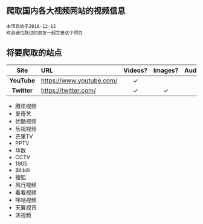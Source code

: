 爬取国内各大视频网站的视频信息
------------------------------
    本项目始于2018-12-12
    欢迎诸位路过的朋友一起完善这个项目
    
将要爬取的站点
-------------------------------
| Site | URL | Videos? | Images? | Audios? |
| :--: | :-- | :-----: | :-----: | :-----: |
| **YouTube** | <https://www.youtube.com/>    |✓| | |
| **Twitter** | <https://twitter.com/>        |✓|✓| |

- 腾讯视频
- 爱奇艺
- 优酷视频
- 乐视视频
- 芒果TV
- PPTV
- 华数
- CCTV
- 1905
- Bilibili
- 搜狐
- 风行视频
- 看看视频
- 咪咕视频
- 天翼视讯
- 沃视频